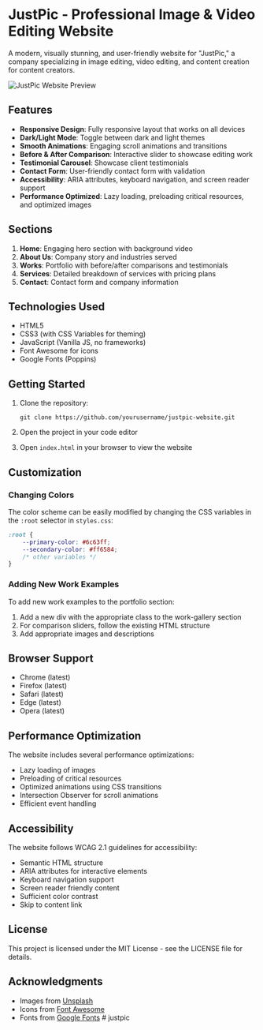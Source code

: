 # JustPic - Professional Image & Video Editing Website

A modern, visually stunning, and user-friendly website for "JustPic," a company specializing in image editing, video editing, and content creation for content creators.

![JustPic Website Preview](https://i.imgur.com/example.jpg)

## Features

- **Responsive Design**: Fully responsive layout that works on all devices
- **Dark/Light Mode**: Toggle between dark and light themes
- **Smooth Animations**: Engaging scroll animations and transitions
- **Before & After Comparison**: Interactive slider to showcase editing work
- **Testimonial Carousel**: Showcase client testimonials
- **Contact Form**: User-friendly contact form with validation
- **Accessibility**: ARIA attributes, keyboard navigation, and screen reader support
- **Performance Optimized**: Lazy loading, preloading critical resources, and optimized images

## Sections

1. **Home**: Engaging hero section with background video
2. **About Us**: Company story and industries served
3. **Works**: Portfolio with before/after comparisons and testimonials
4. **Services**: Detailed breakdown of services with pricing plans
5. **Contact**: Contact form and company information

## Technologies Used

- HTML5
- CSS3 (with CSS Variables for theming)
- JavaScript (Vanilla JS, no frameworks)
- Font Awesome for icons
- Google Fonts (Poppins)

## Getting Started

1. Clone the repository:
   ```
   git clone https://github.com/yourusername/justpic-website.git
   ```

2. Open the project in your code editor

3. Open `index.html` in your browser to view the website

## Customization

### Changing Colors

The color scheme can be easily modified by changing the CSS variables in the `:root` selector in `styles.css`:

```css
:root {
    --primary-color: #6c63ff;
    --secondary-color: #ff6584;
    /* other variables */
}
```

### Adding New Work Examples

To add new work examples to the portfolio section:

1. Add a new div with the appropriate class to the work-gallery section
2. For comparison sliders, follow the existing HTML structure
3. Add appropriate images and descriptions

## Browser Support

- Chrome (latest)
- Firefox (latest)
- Safari (latest)
- Edge (latest)
- Opera (latest)

## Performance Optimization

The website includes several performance optimizations:

- Lazy loading of images
- Preloading of critical resources
- Optimized animations using CSS transitions
- Intersection Observer for scroll animations
- Efficient event handling

## Accessibility

The website follows WCAG 2.1 guidelines for accessibility:

- Semantic HTML structure
- ARIA attributes for interactive elements
- Keyboard navigation support
- Screen reader friendly content
- Sufficient color contrast
- Skip to content link

## License

This project is licensed under the MIT License - see the LICENSE file for details.

## Acknowledgments

- Images from [Unsplash](https://unsplash.com/)
- Icons from [Font Awesome](https://fontawesome.com/)
- Fonts from [Google Fonts](https://fonts.google.com/) # justpic
